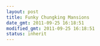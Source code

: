 ```yaml
---
layout: post
title: Funky Chungking Mansions
date_gmt: 2011-09-25 16:18:51
modified_gmt: 2011-09-25 16:18:51
status: inherit
---
```



